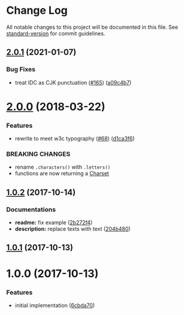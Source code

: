 # Change Log

All notable changes to this project will be documented in this file. See [standard-version](https://github.com/conventional-changelog/standard-version) for commit guidelines.

<a name="2.0.1"></a>
## [2.0.1](https://github.com/ikatyang/cjk-regex/compare/v2.0.0...v2.0.1) (2021-01-07)


### Bug Fixes

* treat IDC as CJK punctuation ([#165](https://github.com/ikatyang/cjk-regex/issues/165)) ([a09c4b7](https://github.com/ikatyang/cjk-regex/commit/a09c4b7))



<a name="2.0.0"></a>
# [2.0.0](https://github.com/ikatyang/cjk-regex/compare/v1.0.2...v2.0.0) (2018-03-22)


### Features

* rewrite to meet w3c typography ([#68](https://github.com/ikatyang/cjk-regex/issues/68)) ([d1ca3f6](https://github.com/ikatyang/cjk-regex/commit/d1ca3f6))


### BREAKING CHANGES

* rename `.characters()` with `.letters()`
* functions are now returning a [Charset](https://github.com/ikatyang/regexp-util#charset)



<a name="1.0.2"></a>
## [1.0.2](https://github.com/ikatyang/cjk-regex/compare/v1.0.1...v1.0.2) (2017-10-14)


### Documentations

* **readme:** fix example ([2b272f4](https://github.com/ikatyang/cjk-regex/commit/2b272f4))
* **description:** replace texts with text ([204b480](https://github.com/ikatyang/cjk-regex/commit/204b480))



<a name="1.0.1"></a>
## [1.0.1](https://github.com/ikatyang/cjk-regex/compare/v1.0.0...v1.0.1) (2017-10-13)



<a name="1.0.0"></a>
# 1.0.0 (2017-10-13)


### Features

* initial implementation ([6cbda70](https://github.com/ikatyang/cjk-regex/commit/6cbda70))
